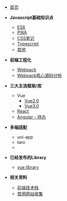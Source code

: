 

* [首页](/)
* **Javascript基础知识点**
  + [ES6](javascript/ES6)
  + [PWA](javascript/pwa)
    <!-- - [Service Worker Demo](javascript/examples/sw-test)
    - [PWA 添加到主屏幕](javascript/examples/a2hs)
    - [PWA 通知]()
    - [PWA 推送]() -->
  + [CSS笔记](javascript/CSS)
  + [Typescript](javascript/typescript.md)
  + [其他](javascript/others)
* **前端工程化**
  + [Webpack](package_tools/webpack)
  + [Webpack核心源码分析](package_tools/Webpack核心源码分析)
* **三大主流框架/库**
  + Vue
    - [Vue2.0]()
    - [Vue3.0](MVVM/Vue3.0)
  + [React](MVVM/React)
  + [Angular - 待办]()
* **多端适配**
  + uni-app
  + taro
  +

* **已经发布的Library**
  + [vue library](Library/vue.md)

* **相关资料**
  + [前端技术栈](前端技术栈.md)
  + [常用网站收集](常用网站收集.md)